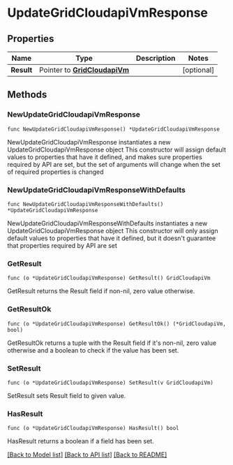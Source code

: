 # UpdateGridCloudapiVmResponse

## Properties

Name | Type | Description | Notes
------------ | ------------- | ------------- | -------------
**Result** | Pointer to [**GridCloudapiVm**](GridCloudapiVm.md) |  | [optional] 

## Methods

### NewUpdateGridCloudapiVmResponse

`func NewUpdateGridCloudapiVmResponse() *UpdateGridCloudapiVmResponse`

NewUpdateGridCloudapiVmResponse instantiates a new UpdateGridCloudapiVmResponse object
This constructor will assign default values to properties that have it defined,
and makes sure properties required by API are set, but the set of arguments
will change when the set of required properties is changed

### NewUpdateGridCloudapiVmResponseWithDefaults

`func NewUpdateGridCloudapiVmResponseWithDefaults() *UpdateGridCloudapiVmResponse`

NewUpdateGridCloudapiVmResponseWithDefaults instantiates a new UpdateGridCloudapiVmResponse object
This constructor will only assign default values to properties that have it defined,
but it doesn't guarantee that properties required by API are set

### GetResult

`func (o *UpdateGridCloudapiVmResponse) GetResult() GridCloudapiVm`

GetResult returns the Result field if non-nil, zero value otherwise.

### GetResultOk

`func (o *UpdateGridCloudapiVmResponse) GetResultOk() (*GridCloudapiVm, bool)`

GetResultOk returns a tuple with the Result field if it's non-nil, zero value otherwise
and a boolean to check if the value has been set.

### SetResult

`func (o *UpdateGridCloudapiVmResponse) SetResult(v GridCloudapiVm)`

SetResult sets Result field to given value.

### HasResult

`func (o *UpdateGridCloudapiVmResponse) HasResult() bool`

HasResult returns a boolean if a field has been set.


[[Back to Model list]](../README.md#documentation-for-models) [[Back to API list]](../README.md#documentation-for-api-endpoints) [[Back to README]](../README.md)


